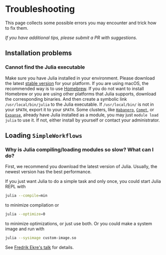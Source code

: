 # Troubleshooting

This page collects some possible errors you may encounter and trick how to fix them.

_If you have additional tips, please submit a PR with suggestions._

## Installation problems

### Cannot find the Julia executable

Make sure you have Julia installed in your environment. Please download the latest
[stable version](https://julialang.org/downloads/#current_stable_release) for your platform.
If you are using macOS, the recommended way is to use [Homebrew](https://brew.sh).
If you do not want to install Homebrew or you are using other platforms that Julia supports,
download the corresponding binaries. And then create a symbolic link `/usr/local/bin/julia`
to the Julia executable. If `/usr/local/bin/` is not in your `$PATH`, export it to your `$PATH`.
Some clusters, like
[`Habanero`](https://confluence.columbia.edu/confluence/display/rcs/Habanero+HPC+Cluster+User+Documentation),
[`Comet`](https://www.sdsc.edu/support/user_guides/comet.html),
or [`Expanse`](https://www.sdsc.edu/services/hpc/expanse/index.html),
already have Julia installed as a module, you may
just `module load julia` to use it. If not, either install by yourself or contact your
administrator.

## Loading `SimpleWorkflows`

### Why is Julia compiling/loading modules so slow? What can I do?

First, we recommend you download the latest version of Julia. Usually, the newest version
has the best performance.

If you just want Julia to do a simple task and only once, you could start Julia REPL with

```bash
julia --compile=min
```

to minimize compilation or

```bash
julia --optimize=0
```

to minimize optimizations, or just use both. Or you could make a system image
and run with

```bash
julia --sysimage custom-image.so
```

See [Fredrik Ekre's talk](https://youtu.be/IuwxE3m0_QQ?t=313) for details.
